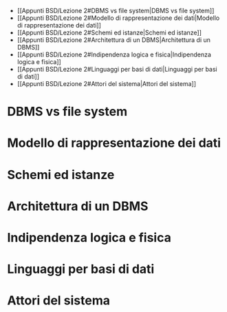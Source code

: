 
- [[Appunti BSD/Lezione 2#DBMS vs file system|DBMS vs file system]]
- [[Appunti BSD/Lezione 2#Modello di rappresentazione dei dati|Modello di rappresentazione dei dati]]
- [[Appunti BSD/Lezione 2#Schemi ed istanze|Schemi ed istanze]]
- [[Appunti BSD/Lezione 2#Architettura di un DBMS|Architettura di un DBMS]]
- [[Appunti BSD/Lezione 2#Indipendenza logica e fisica|Indipendenza logica e fisica]]
- [[Appunti BSD/Lezione 2#Linguaggi per basi di dati|Linguaggi per basi di dati]]
- [[Appunti BSD/Lezione 2#Attori del sistema|Attori del sistema]]


# DBMS vs file system
# Modello di rappresentazione dei dati
# Schemi ed istanze
# Architettura di un DBMS
# Indipendenza logica e fisica
# Linguaggi per basi di dati
# Attori del sistema